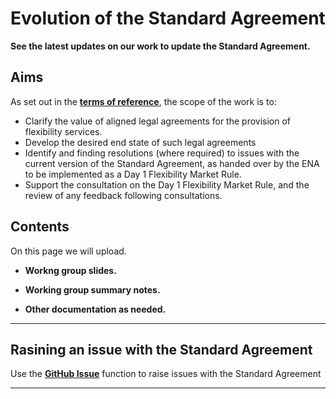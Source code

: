 # Evolution of the Standard Agreement

**See the latest updates on our work to update the Standard Agreement.**

## Aims

As set out in the **[terms of reference]([https://github.com/mez-FMDA/Market-Facilitator-FMAR/tree/main/docs/Market_Facilitator/Flexibiliy_Market_Rules_Development/Evolution_of_the_Standard_Agreement/Terms_of_Reference_Standard_Agreement.pdf])**, the scope of the work is to: 
*	Clarify the value of aligned legal agreements for the provision of flexibility services. 
*	Develop the desired end state of such legal agreements
*	Identify and finding resolutions (where required) to issues with the current version of the Standard Agreement, as handed over by the ENA to be implemented as a Day 1 Flexibility Market Rule. 
*	Support the consultation on the Day 1 Flexibility Market Rule, and the review of any feedback following consultations. 


## Contents

On this page we will upload. 

*   **Workng group slides.**

*   **Working group summary notes.** 

*   **Other documentation as needed.** 

---

## Rasining an issue with the Standard Agreement

Use the **[GitHub Issue](https://github.com/mez-FMDA/MF.github.io/issues)** function to raise issues with the Standard Agreement

---


